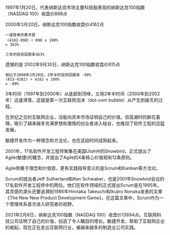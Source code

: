 



1997年1月20日，代表纳斯达克市场主要科技股表现的纳斯达克100指数（NASDAQ 100）收盘价898点

2000年3月20日，纳斯达克100指数收盘价4162点

```
一道简单的算术题
（4162-898）÷ 898 x 100%
= 363%

三年的投资回报率363%
```

遗憾的是
2002年9月30日，纳斯达克100指数收盘价815点

```
相比于2000年3月20日，2年半的投资回报率 -80%
(815-4162) ÷ 4162 x 100%
= -80%
```

3年时间（1997年到2000年）从底部到顶峰，又用2年半时间（2000年到2002年）迅速滑落，这就是第一次互联网泡沫（dot-com bubble）从产生到破灭的过程。


在世纪之交的互联网企业，没能向资本市场证明自己的价值。但高潮时的鲜花着锦，吸引了越来越多充满梦想和激情的创业者进入硅谷，也推动了软件工程的迅猛发展。


敏捷开发作为一种理念和方法论，也在这段时间成熟起来。

2001年，17名软件开发工程师聚集在美国Utah州的Snowbird，正式提出了Agile(敏捷)的概念，并提出了Agile的4条核心价值观和12条原则。

Agile侧重于理念和价值观，更有实践指导意义的是Scrum和Kanban等方法论。

Scrum的提出者Jeff Sutherland和Ken Schwaber，也是2001年Snowbird会议的17名软件开发工程师中的两位。他们在软件领域的正式提出Scrum是在1995年。其灵感的源头还要追溯到1986年Hirotaka Takeuchi和Ikujiro Nonaka发表的文章《The New New Product Development Game》，在这篇文章中，Scrum作为一个管理体系首次进入研究者的视野。




2021年2月8日，纳斯达克100指数（NASDAQ 100）收盘价13694点。互联网科技公司证明了自己的价值，创造了令人瞩目的增长。敏捷开发，帮助了互联网企业的崛起，现在正在走出互联网行业，被越来越多的制造业公司实践。